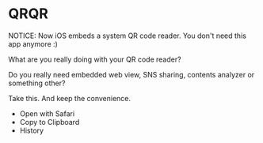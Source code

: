 # QRQR

NOTICE: Now iOS embeds a system QR code reader. You don't need this app anymore :)

What are you really doing with your QR code reader?

Do you really need embedded web view, SNS sharing, contents analyzer or something other?

Take this. And keep the convenience.

  * Open with Safari
  * Copy to Clipboard
  * History
